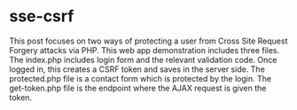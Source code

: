 # sse-csrf

This post focuses on two ways of protecting a user from Cross Site Request Forgery attacks via PHP. This web app demonstration includes three files. The index.php includes login form and the relevant validation code. Once logged in, this creates a CSRF token and saves in the server side. The protected.php file is a contact form which is protected by the login. The get-token.php file is the endpoint where the AJAX request is given the token.
